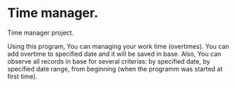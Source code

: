 # Time manager.
Time manager project.

Using this program, You can managing your work time (overtimes).
You can add overtime to specified date and it will be saved in base. Also, You can observe all records in base for several criterias: by specified date, by specified date range, from beginning (when the programm was started at first time).
